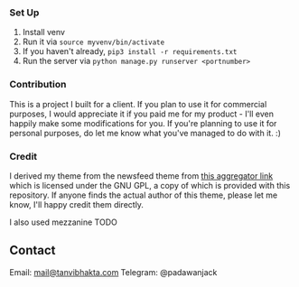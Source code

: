 ### Set Up

1. Install venv
2. Run it via ```source myvenv/bin/activate```
3. If you haven't already, ```pip3 install -r requirements.txt```
4. Run the server via ```python manage.py runserver <portnumber>```

### Contribution

This is a project I built for a client. If you plan to use it for commercial purposes, I would appreciate it if you paid me for my product - I'll even happily make some modifications for you.
If you're planning to use it for personal purposes, do let me know what you've managed to do with it. :)


### Credit

I derived my theme from the newsfeed theme from [this aggregator link](http://www.free-css.com/free-css-templates/page203/newsfeed) which is licensed under the GNU GPL, a copy of which is provided with this repository. If anyone finds the actual author of this theme, please let me know, I'll happy credit them directly.

I also used mezzanine TODO


## Contact

Email: mail@tanvibhakta.com
Telegram: @padawanjack
